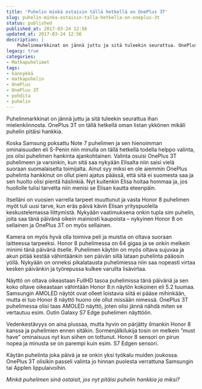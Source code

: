 ```yaml
---
title: 'Puhelin minkä ostaisin tällä hetkellä on OnePlus 3T'
slug: puhelin-minka-ostaisin-talla-hetkella-on-oneplus-3t
status: published
published_at: 2017-03-24 12:56
updated_at: 2017-03-24 12:56
description: |
    Puhelinmarkkinat on jännä juttu ja sitä tuleekin seurattua. OnePlus 3T on tällä hetkellä oman listan ykkönen mikäli puhelin pitäisi hankkia.
legacy: true
categories:
- Matkapuhelimet
tags:
- kännykkä
- matkapuhelin
- OnePlus
- OnePlus 3T
- pohdita
- puhelin
---
```


<p>Puhelinmarkkinat on jännä juttu ja sitä tuleekin seurattua ihan mielenkiinnosta. OnePlus 3T on tällä hetkellä oman listan ykkönen mikäli puhelin pitäisi hankkia.</p>
<p>Koska Samsung poksattu Note 7 puhelimen ja sen hienoimman ominaisuuden eli S-Penin niin minulla on tällä hetkellä todella helppo valinta, jos olisi puhelimen hankinta ajankohtainen. Valinta osuisi OnePlus 3T puhelimeen ja varsinkin, kun sitä saa nykyään Elisalta niin saisi vielä suoraan suomalaiselta toimijalta. Ainut syy miksi en ole aiemmin OnePlus puhelinta hankkinut on ollut pieni ajatus päässä, että sitä ei suomesta saa ja sen huolto olisi pientä häslinkiä. Nyt kuitenkin Elisa hoitaa hommaa ja, jos huollolle tulisi tarvetta niin menisi se Elisan kautta eteenpäin.</p>
<p>Itselläni on vuosien varrella tarpeet muuttunut ja vasta Honor 8 puhelimen myöt tuli uusi tarve, kun eräs päivä kävin Elisan yrityspuolella keskustelemassa liittymistä. Nykyään vaatimuksena onkin tupla sim puhelin, joita saa tänä päivänä oikein mainiosti kaupoista &#8211; nykyinen Honor 8 on sellainen ja OnePlus 3T on myös sellainen.</p>
<p>Kamera on myös hyvä olla toimiva peli ja muistia on oltava suoraan laitteessa tarpeeksi. Honor 8 puhelimessa on 64 gigaa ja se onkin melkein minimi tänä päivänä itselle. Puhelimen käytön on myös oltava sujuvaa ja akun pitää kestää vähintäänkin sen päivän sillä lataan puhelinta pääosin yöllä. Nykyään on onneksi pikalatausta puhelimiessa niin saa nopeasti virtaa kesken päivänkin ja työrepussa kulkee varuilta lisävirtaa.</p>
<p>Näyttö on oltava oikeastaan FullHD tasoa puhelimissa tänä päivänä ja sen koko oltave oikeastaan vähintään Honor 8:n näytön kokoinen eli 5.2 tuumaa. Samsungin AMOLED näytöt ovat olleet loistavia siitä ei pääse mihinkään, mutta ei tuo Honor 8 näyttö huono ole ollut missään nimessä. OnePlus 3T puhelimessa olisi taas AMOLED näyttö, joten olisi jännä nähdä miten se vertautuu esim. Outin Galaxy S7 Edge puhelimen näyttöön.</p>
<p>Vedenkestävyys on aina plussaa, mutta hyvin on pärjätty ilmankin Honor 8 kanssa ja puhelimien ennen sitäkin. Sormenjälkilukija tosin on melkein &#8221;must have&#8221; ominaisuus nyt kun siihen on tottunut. Honor 8 sensori on pirun nopea ja minusta se on parempi kuin esim. S7 Edgen sensori.</p>
<p>Käytän puhelinta joka päivä ja se onkin yksi työkalu muiden joukossa. OnePlus 3T olisikin passeli valinta jo hinnan puolesta verrattuna Samsungin tai Applen lippulaivoihin.</p>
<p><em>Minkä puhelimen sinä ostaisit, jos nyt pitäisi puhelin hankkia ja miksi?</em></p>
